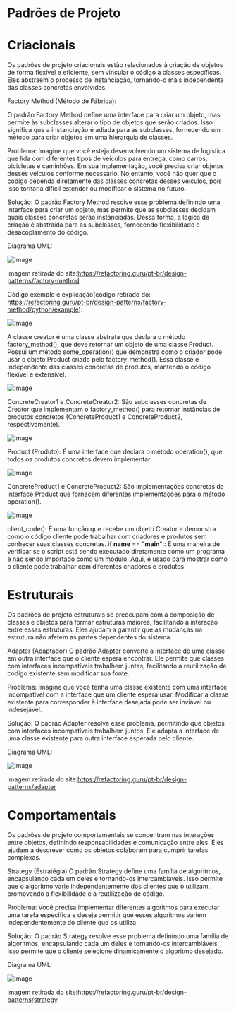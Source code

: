 # Padrões de Projeto

# Criacionais
Os padrões de projeto criacionais estão relacionados à criação de objetos de forma flexível e eficiente, sem vincular o código a classes específicas. Eles abstraem o processo de instanciação, tornando-o mais independente das classes concretas envolvidas.

Factory Method (Método de Fábrica):

O padrão Factory Method define uma interface para criar um objeto, mas permite às subclasses alterar o tipo de objetos que serão criados. Isso significa que a instanciação é adiada para as subclasses, fornecendo um método para criar objetos em uma hierarquia de classes.

Problema:
Imagine que você esteja desenvolvendo um sistema de logística que lida com diferentes tipos de veículos para entrega, como carros, bicicletas e caminhões. Em sua implementação, você precisa criar objetos desses veículos conforme necessário. No entanto, você não quer que o código dependa diretamente das classes concretas desses veículos, pois isso tornaria difícil estender ou modificar o sistema no futuro.

Solução:
O padrão Factory Method resolve esse problema definindo uma interface para criar um objeto, mas permite que as subclasses decidam quais classes concretas serão instanciadas. Dessa forma, a lógica de criação é abstraída para as subclasses, fornecendo flexibilidade e desacoplamento do código.

Diagrama UML:

![image](https://github.com/salazar2112/padroes-de-projeto/assets/167459656/68879961-4e26-4ba1-b969-5652b6300ab8)

imagem retirada do site:https://refactoring.guru/pt-br/design-patterns/factory-method

Código exemplo e explicação(código retirado do: https://refactoring.guru/pt-br/design-patterns/factory-method/python/example):

![image](https://github.com/salazar2112/padroes-de-projeto/assets/167459656/67b7c024-d6bd-41ab-a3f5-aa7b82d6ebfc)

A classe creator é uma classe abstrata que declara o método factory_method(), que deve retornar um objeto de uma classe Product.
Possui um método some_operation() que demonstra como o criador pode usar o objeto Product criado pelo factory_method().
Essa classe é independente das classes concretas de produtos, mantendo o código flexível e extensível.

![image](https://github.com/salazar2112/padroes-de-projeto/assets/167459656/3d186421-4a5a-4af1-9ae5-22a0a2c42ffc)

ConcreteCreator1 e ConcreteCreator2:
São subclasses concretas de Creator que implementam o factory_method() para retornar instâncias de produtos concretos (ConcreteProduct1 e ConcreteProduct2, respectivamente).

![image](https://github.com/salazar2112/padroes-de-projeto/assets/167459656/3c21eda2-f91e-47c4-8397-b24039060216)

Product (Produto):
É uma interface que declara o método operation(), que todos os produtos concretos devem implementar.

![image](https://github.com/salazar2112/padroes-de-projeto/assets/167459656/d6db09b3-eff2-42b4-b1ca-46af8b796644)

ConcreteProduct1 e ConcreteProduct2:
São implementações concretas da interface Product que fornecem diferentes implementações para o método operation().

![image](https://github.com/salazar2112/padroes-de-projeto/assets/167459656/4b66b2f1-65ff-42b8-bf72-b6f248c739ce)

client_code():
É uma função que recebe um objeto Creator e demonstra como o código cliente pode trabalhar com criadores e produtos sem conhecer suas classes concretas.
if __name__ == "__main__"::
É uma maneira de verificar se o script está sendo executado diretamente como um programa e não sendo importado como um módulo.
Aqui, é usado para mostrar como o cliente pode trabalhar com diferentes criadores e produtos.




# Estruturais
Os padrões de projeto estruturais se preocupam com a composição de classes e objetos para formar estruturas maiores, facilitando a interação entre essas estruturas. Eles ajudam a garantir que as mudanças na estrutura não afetem as partes dependentes do sistema.

Adapter (Adaptador)
O padrão Adapter converte a interface de uma classe em outra interface que o cliente espera encontrar. Ele permite que classes com interfaces incompatíveis trabalhem juntas, facilitando a reutilização de código existente sem modificar sua fonte.

Problema:
Imagine que você tenha uma classe existente com uma interface incompatível com a interface que um cliente espera usar. Modificar a classe existente para corresponder à interface desejada pode ser inviável ou indesejável.

Solução:
O padrão Adapter resolve esse problema, permitindo que objetos com interfaces incompatíveis trabalhem juntos. Ele adapta a interface de uma classe existente para outra interface esperada pelo cliente.

Diagrama UML:

![image](https://github.com/salazar2112/padroes-de-projeto/assets/167459656/1eface3b-d162-496c-8850-c9a8f6e658da)

imagem retirada do site:https://refactoring.guru/pt-br/design-patterns/adapter


# Comportamentais
Os padrões de projeto comportamentais se concentram nas interações entre objetos, definindo responsabilidades e comunicação entre eles. Eles ajudam a descrever como os objetos colaboram para cumprir tarefas complexas.

Strategy (Estratégia)
O padrão Strategy define uma família de algoritmos, encapsulando cada um deles e tornando-os intercambiáveis. Isso permite que o algoritmo varie independentemente dos clientes que o utilizam, promovendo a flexibilidade e a reutilização de código.

Problema:
Você precisa implementar diferentes algoritmos para executar uma tarefa específica e deseja permitir que esses algoritmos variem independentemente do cliente que os utiliza.

Solução:
O padrão Strategy resolve esse problema definindo uma família de algoritmos, encapsulando cada um deles e tornando-os intercambiáveis. Isso permite que o cliente selecione dinamicamente o algoritmo desejado.

Diagrama UML:

![image](https://github.com/salazar2112/padroes-de-projeto/assets/167459656/a5fc6853-34c7-4dfc-927e-eb6d732a97fb)

imagem retirada do site:https://refactoring.guru/pt-br/design-patterns/strategy


